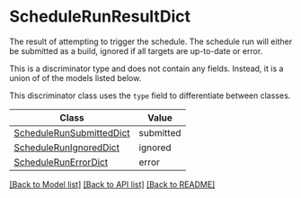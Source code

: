 # ScheduleRunResultDict

The result of attempting to trigger the schedule. The schedule run will either be submitted as a build,
ignored if all targets are up-to-date or error.


This is a discriminator type and does not contain any fields. Instead, it is a union
of of the models listed below.

This discriminator class uses the `type` field to differentiate between classes.

| Class | Value
| ------------ | -------------
[ScheduleRunSubmittedDict](ScheduleRunSubmittedDict.md) | submitted
[ScheduleRunIgnoredDict](ScheduleRunIgnoredDict.md) | ignored
[ScheduleRunErrorDict](ScheduleRunErrorDict.md) | error


[[Back to Model list]](../../../README.md#models-v2-link) [[Back to API list]](../../../README.md#apis-v2-link) [[Back to README]](../../../README.md)
